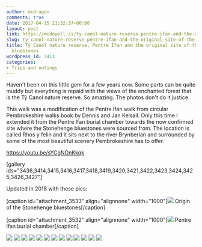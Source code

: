 ```yaml
---
author: mcdragon
comments: true
date: 2017-04-15 21:32:37+00:00
layout: post
link: https://mcdowell.si/ty-canol-nature-reserve-pentre-ifan-and-the-original-site-of-the-stonehenge-bluestones-3413.html
slug: ty-canol-nature-reserve-pentre-ifan-and-the-original-site-of-the-stonehenge-bluestones
title: Tŷ Canol nature reserve, Pentre Ifan and the original site of the Stonehenge
  bluestones
wordpress_id: 3413
categories:
- Trips and outings
---
```


Haven't been on this little gem for a few years now. Some parts can be quite muddy but everything is repaid with the views of the enchanted forest that is the Tŷ Canol nature reserve. So amazing. The photos don't do it justice.

This walk was a modification of the Pentre Ifan walk from circular Pembrokeshire walks book by Dennis and Jan Kelsall. Only this time I extended it from the Pentre Ifan burial chamber towards the now confirmed site where the Stonehenge bluestones were sourced from. The location is called Rhos y felin and it sits next to the river Brynberian and surrounded by some of the most beautiful scenery Pembrokeshire has to offer.

https://youtu.be/sYCgNOnKkqk

[gallery ids="3436,3414,3415,3416,3417,3418,3419,3420,3421,3422,3423,3424,3425,3426,3427"]





Updated in 2018 with these pics:

[caption id="attachment_3533" align="alignnone" width="1000"]![](https://img.mcdowell.si/2017/04/2018-05-23-14.27.01.jpg) Origin of the Stonehenge bluestones[/caption]

[caption id="attachment_3532" align="alignnone" width="1000"]![](https://img.mcdowell.si/2017/04/2018-05-23-13.52.35.jpg) Pentre Ifan burial chamber[/caption]

![](https://img.mcdowell.si/2017/04/2018-05-23-13.25.07.jpg) ![](https://img.mcdowell.si/2017/04/2018-05-23-13.01.15.jpg) ![](https://img.mcdowell.si/2017/04/2018-05-23-12.53.22.jpg) ![](https://img.mcdowell.si/2017/04/2018-05-23-12.53.18-1.jpg) ![](https://img.mcdowell.si/2017/04/2018-05-23-12.45.52-1.jpg) ![](https://img.mcdowell.si/2017/04/2018-05-23-12.45.11.jpg) ![](https://img.mcdowell.si/2017/04/2018-05-23-12.43.41.jpg) ![](https://img.mcdowell.si/2017/04/2018-05-23-12.43.37.jpg) ![](https://img.mcdowell.si/2017/04/2018-05-23-12.43.02.jpg) ![](https://img.mcdowell.si/2017/04/2018-05-23-12.42.58.jpg) ![](https://img.mcdowell.si/2017/04/2018-05-23-12.13.36-2.jpg) ![](https://img.mcdowell.si/2017/04/2018-05-23-12.12.33.jpg) ![](https://img.mcdowell.si/2017/04/2018-05-23-12.07.39-1.jpg)
